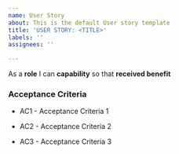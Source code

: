 ```yaml
---
name: User Story
about: This is the default User story template
title: 'USER STORY: <TITLE>'
labels: ''
assignees: ''

---
```


As a **role** I can **capability** so that **received benefit**

### Acceptance Criteria

- AC1 - Acceptance Criteria 1

- AC2 - Acceptance Criteria 2

- AC3 - Acceptance Criteria 3
